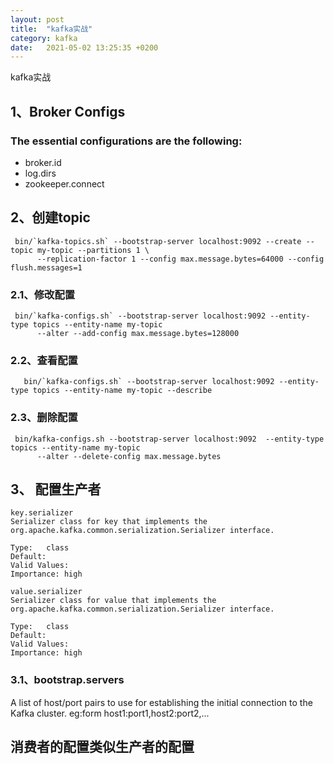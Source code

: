 ```yaml
---
layout: post
title:  "kafka实战"
category: kafka
date:   2021-05-02 13:25:35 +0200
---
```

kafka实战

## 1、Broker Configs

### The essential configurations are the following:
- broker.id
- log.dirs
- zookeeper.connect

## 2、创建topic
```
 bin/`kafka-topics.sh` --bootstrap-server localhost:9092 --create --topic my-topic --partitions 1 \
      --replication-factor 1 --config max.message.bytes=64000 --config flush.messages=1
```
### 2.1、修改配置
```
 bin/`kafka-configs.sh` --bootstrap-server localhost:9092 --entity-type topics --entity-name my-topic
      --alter --add-config max.message.bytes=128000
```
### 2.2、查看配置
```
   bin/`kafka-configs.sh` --bootstrap-server localhost:9092 --entity-type topics --entity-name my-topic --describe
```
### 2.3、删除配置
```
 bin/kafka-configs.sh --bootstrap-server localhost:9092  --entity-type topics --entity-name my-topic
      --alter --delete-config max.message.bytes
```

## 3、 配置生产者
```
key.serializer
Serializer class for key that implements the org.apache.kafka.common.serialization.Serializer interface.

Type:	class
Default:	
Valid Values:	
Importance:	high

```

```
value.serializer
Serializer class for value that implements the org.apache.kafka.common.serialization.Serializer interface.

Type:	class
Default:	
Valid Values:	
Importance:	high
```

### 3.1、bootstrap.servers
A list of host/port pairs to use for establishing the initial connection to the Kafka cluster.
eg:form host1:port1,host2:port2,...
## 消费者的配置类似生产者的配置
